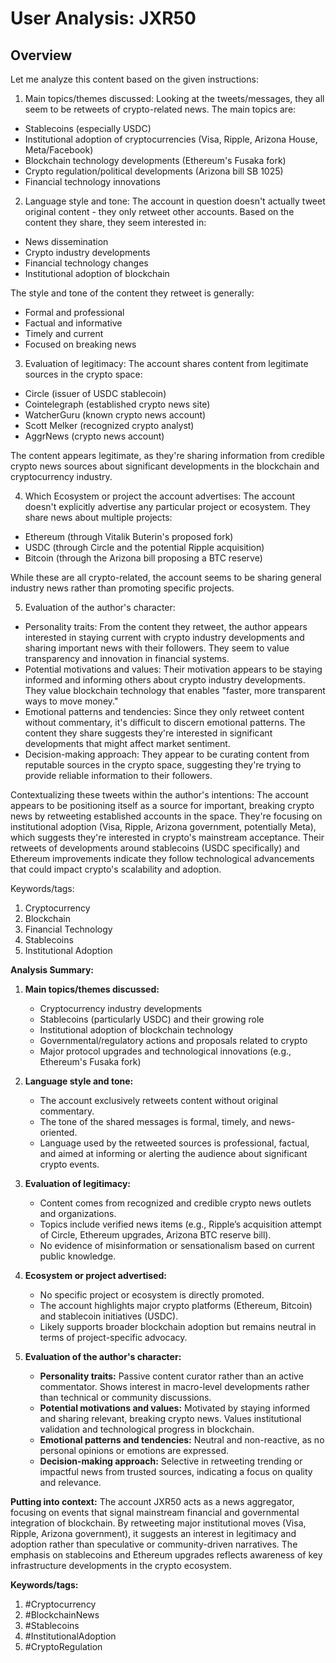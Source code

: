# User Analysis: JXR50

## Overview

<think>
Let me analyze this content based on the given instructions:

1. Main topics/themes discussed:
Looking at the tweets/messages, they all seem to be retweets of crypto-related news. The main topics are:
- Stablecoins (especially USDC)
- Institutional adoption of cryptocurrencies (Visa, Ripple, Arizona House, Meta/Facebook)
- Blockchain technology developments (Ethereum's Fusaka fork)
- Crypto regulation/political developments (Arizona bill SB 1025)
- Financial technology innovations

2. Language style and tone:
The account in question doesn't actually tweet original content - they only retweet other accounts. Based on the content they share, they seem interested in:
- News dissemination
- Crypto industry developments
- Financial technology changes
- Institutional adoption of blockchain

The style and tone of the content they retweet is generally:
- Formal and professional
- Factual and informative
- Timely and current
- Focused on breaking news

3. Evaluation of legitimacy:
The account shares content from legitimate sources in the crypto space:
- Circle (issuer of USDC stablecoin)
- Cointelegraph (established crypto news site)
- WatcherGuru (known crypto news account)
- Scott Melker (recognized crypto analyst)
- AggrNews (crypto news account)

The content appears legitimate, as they're sharing information from credible crypto news sources about significant developments in the blockchain and cryptocurrency industry.

4. Which Ecosystem or project the account advertises:
The account doesn't explicitly advertise any particular project or ecosystem. They share news about multiple projects:
- Ethereum (through Vitalik Buterin's proposed fork)
- USDC (through Circle and the potential Ripple acquisition)
- Bitcoin (through the Arizona bill proposing a BTC reserve)

While these are all crypto-related, the account seems to be sharing general industry news rather than promoting specific projects.

5. Evaluation of the author's character:
- Personality traits: From the content they retweet, the author appears interested in staying current with crypto industry developments and sharing important news with their followers. They seem to value transparency and innovation in financial systems.
- Potential motivations and values: Their motivation appears to be staying informed and informing others about crypto industry developments. They value blockchain technology that enables "faster, more transparent ways to move money."
- Emotional patterns and tendencies: Since they only retweet content without commentary, it's difficult to discern emotional patterns. The content they share suggests they're interested in significant developments that might affect market sentiment.
- Decision-making approach: They appear to be curating content from reputable sources in the crypto space, suggesting they're trying to provide reliable information to their followers.

Contextualizing these tweets within the author's intentions:
The account appears to be positioning itself as a source for important, breaking crypto news by retweeting established accounts in the space. They're focusing on institutional adoption (Visa, Ripple, Arizona government, potentially Meta), which suggests they're interested in crypto's mainstream acceptance. Their retweets of developments around stablecoins (USDC specifically) and Ethereum improvements indicate they follow technological advancements that could impact crypto's scalability and adoption.

Keywords/tags:
1. Cryptocurrency
2. Blockchain
3. Financial Technology
4. Stablecoins
5. Institutional Adoption
</think>

**Analysis Summary:**

1. **Main topics/themes discussed:**
   - Cryptocurrency industry developments
   - Stablecoins (particularly USDC) and their growing role
   - Institutional adoption of blockchain technology
   - Governmental/regulatory actions and proposals related to crypto
   - Major protocol upgrades and technological innovations (e.g., Ethereum's Fusaka fork)

2. **Language style and tone:**
   - The account exclusively retweets content without original commentary.
   - The tone of the shared messages is formal, timely, and news-oriented.
   - Language used by the retweeted sources is professional, factual, and aimed at informing or alerting the audience about significant crypto events.

3. **Evaluation of legitimacy:**
   - Content comes from recognized and credible crypto news outlets and organizations.
   - Topics include verified news items (e.g., Ripple’s acquisition attempt of Circle, Ethereum upgrades, Arizona BTC reserve bill).
   - No evidence of misinformation or sensationalism based on current public knowledge.

4. **Ecosystem or project advertised:**
   - No specific project or ecosystem is directly promoted.
   - The account highlights major crypto platforms (Ethereum, Bitcoin) and stablecoin initiatives (USDC).
   - Likely supports broader blockchain adoption but remains neutral in terms of project-specific advocacy.

5. **Evaluation of the author's character:**
   - **Personality traits:** Passive content curator rather than an active commentator. Shows interest in macro-level developments rather than technical or community discussions.
   - **Potential motivations and values:** Motivated by staying informed and sharing relevant, breaking crypto news. Values institutional validation and technological progress in blockchain.
   - **Emotional patterns and tendencies:** Neutral and non-reactive, as no personal opinions or emotions are expressed.
   - **Decision-making approach:** Selective in retweeting trending or impactful news from trusted sources, indicating a focus on quality and relevance.

**Putting into context:**
The account JXR50 acts as a news aggregator, focusing on events that signal mainstream financial and governmental integration of blockchain. By retweeting major institutional moves (Visa, Ripple, Arizona government), it suggests an interest in legitimacy and adoption rather than speculative or community-driven narratives. The emphasis on stablecoins and Ethereum upgrades reflects awareness of key infrastructure developments in the crypto ecosystem.

**Keywords/tags:**
1. #Cryptocurrency  
2. #BlockchainNews  
3. #Stablecoins  
4. #InstitutionalAdoption  
5. #CryptoRegulation